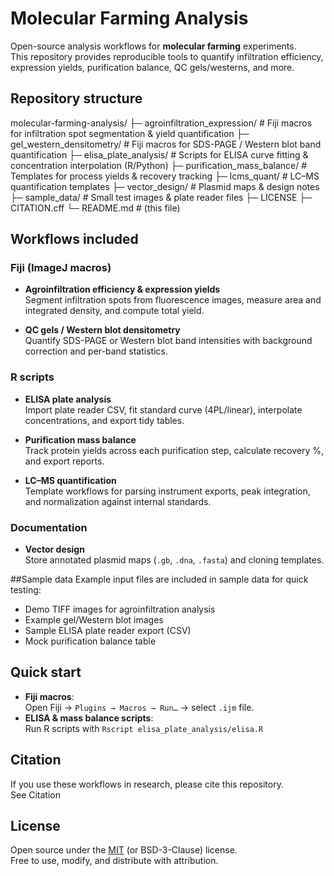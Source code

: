 # Molecular Farming Analysis

Open-source analysis workflows for **molecular farming** experiments.  
This repository provides reproducible tools to quantify infiltration efficiency, expression yields, purification balance, QC gels/westerns, and more.

## Repository structure

molecular-farming-analysis/
├─ agroinfiltration_expression/ # Fiji macros for infiltration spot segmentation & yield quantification
├─ gel_western_densitometry/ # Fiji macros for SDS-PAGE / Western blot band quantification
├─ elisa_plate_analysis/ # Scripts for ELISA curve fitting & concentration interpolation (R/Python)
├─ purification_mass_balance/ # Templates for process yields & recovery tracking
├─ lcms_quant/ # LC–MS quantification templates
├─ vector_design/ # Plasmid maps & design notes
├─ sample_data/ # Small test images & plate reader files
├─ LICENSE
├─ CITATION.cff
└─ README.md # (this file)

##  Workflows included

### Fiji (ImageJ macros)
- **Agroinfiltration efficiency & expression yields**  
  Segment infiltration spots from fluorescence images, measure area and integrated density, and compute total yield.  

- **QC gels / Western blot densitometry**  
  Quantify SDS-PAGE or Western blot band intensities with background correction and per-band statistics.  

### R scripts
- **ELISA plate analysis**  
  Import plate reader CSV, fit standard curve (4PL/linear), interpolate concentrations, and export tidy tables.  

- **Purification mass balance**  
  Track protein yields across each purification step, calculate recovery %, and export reports.  

- **LC–MS quantification**  
  Template workflows for parsing instrument exports, peak integration, and normalization against internal standards.  

### Documentation
- **Vector design**  
  Store annotated plasmid maps (`.gb`, `.dna`, `.fasta`) and cloning templates.  


##Sample data
Example input files are included in sample data for quick testing:
- Demo TIFF images for agroinfiltration analysis  
- Example gel/Western blot images  
- Sample ELISA plate reader export (CSV)  
- Mock purification balance table  

## Quick start

- **Fiji macros**:  
  Open Fiji → `Plugins → Macros → Run…` → select `.ijm` file.  
- **ELISA & mass balance scripts**:  
  Run R scripts with `Rscript elisa_plate_analysis/elisa.R`  

## Citation

If you use these workflows in research, please cite this repository.  
 See Citation 


## License

Open source under the [MIT](LICENSE) (or BSD-3-Clause) license.  
Free to use, modify, and distribute with attribution.
